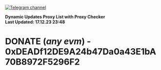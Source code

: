 [![Telegram channel](https://img.shields.io/endpoint?url=https://runkit.io/damiankrawczyk/telegram-badge/branches/master?url=https://t.me/n4z4v0d)](https://t.me/n4z4v0d) 

**Dynamic Updates Proxy List with Proxy Checker**  
**Last Updated: 17.12.23 23:48**

# DONATE (_any evm_) - 0xDEADf12DE9A24b47Da0a43E1bA70B8972F5296F2
